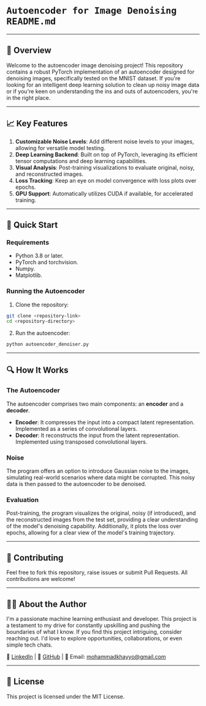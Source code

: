 # `Autoencoder for Image Denoising README.md`

---

## 🌟 Overview

Welcome to the autoencoder image denoising project! This repository contains a robust PyTorch implementation of an autoencoder designed for denoising images, specifically tested on the MNIST dataset. If you're looking for an intelligent deep learning solution to clean up noisy image data or if you're keen on understanding the ins and outs of autoencoders, you're in the right place.

---

## 📈 Key Features

1. **Customizable Noise Levels**: Add different noise levels to your images, allowing for versatile model testing.
2. **Deep Learning Backend**: Built on top of PyTorch, leveraging its efficient tensor computations and deep learning capabilities.
3. **Visual Analysis**: Post-training visualizations to evaluate original, noisy, and reconstructed images.
4. **Loss Tracking**: Keep an eye on model convergence with loss plots over epochs.
5. **GPU Support**: Automatically utilizes CUDA if available, for accelerated training.

---

## 🚀 Quick Start

### Requirements

- Python 3.8 or later.
- PyTorch and torchvision.
- Numpy.
- Matplotlib.

### Running the Autoencoder

1. Clone the repository:
```bash
git clone <repository-link>
cd <repository-directory>
```
2. Run the autoencoder:
```bash
python autoencoder_denoiser.py
```

---

## 🔍 How It Works

### The Autoencoder

The autoencoder comprises two main components: an **encoder** and a **decoder**.

- **Encoder**: It compresses the input into a compact latent representation. Implemented as a series of convolutional layers.
- **Decoder**: It reconstructs the input from the latent representation. Implemented using transposed convolutional layers.

### Noise

The program offers an option to introduce Gaussian noise to the images, simulating real-world scenarios where data might be corrupted. This noisy data is then passed to the autoencoder to be denoised.

### Evaluation

Post-training, the program visualizes the original, noisy (if introduced), and the reconstructed images from the test set, providing a clear understanding of the model's denoising capability. Additionally, it plots the loss over epochs, allowing for a clear view of the model's training trajectory.

---

## 🤝 Contributing

Feel free to fork this repository, raise issues or submit Pull Requests. All contributions are welcome!

---

## 👨‍💼 About the Author

I'm a passionate machine learning enthusiast and developer. This project is a testament to my drive for constantly upskilling and pushing the boundaries of what I know. If you find this project intriguing, consider reaching out. I'd love to explore opportunities, collaborations, or even simple tech chats.

🔗 [LinkedIn](linkedin.com/in/mohammadkhayyo) | 🔗 [GitHub](https://github.com/MohammadKhayyo) | 📧 Email: mohammadkhayyo@gmail.com


---

## 📜 License

This project is licensed under the MIT License.
